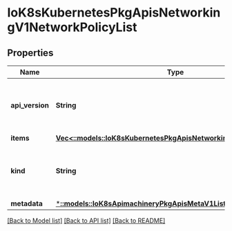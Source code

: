 # IoK8sKubernetesPkgApisNetworkingV1NetworkPolicyList

## Properties
Name | Type | Description | Notes
------------ | ------------- | ------------- | -------------
**api_version** | **String** | APIVersion defines the versioned schema of this representation of an object. Servers should convert recognized schemas to the latest internal value, and may reject unrecognized values. More info: https://git.k8s.io/community/contributors/devel/api-conventions.md#resources | [optional] 
**items** | [**Vec<::models::IoK8sKubernetesPkgApisNetworkingV1NetworkPolicy>**](io.k8s.kubernetes.pkg.apis.networking.v1.NetworkPolicy.md) | Items is a list of schema objects. | 
**kind** | **String** | Kind is a string value representing the REST resource this object represents. Servers may infer this from the endpoint the client submits requests to. Cannot be updated. In CamelCase. More info: https://git.k8s.io/community/contributors/devel/api-conventions.md#types-kinds | [optional] 
**metadata** | [***::models::IoK8sApimachineryPkgApisMetaV1ListMeta**](io.k8s.apimachinery.pkg.apis.meta.v1.ListMeta.md) |  | [optional] 

[[Back to Model list]](../README.md#documentation-for-models) [[Back to API list]](../README.md#documentation-for-api-endpoints) [[Back to README]](../README.md)


